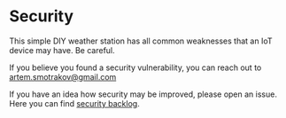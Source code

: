 # Security

This simple DIY weather station has all common weaknesses that an IoT device may have. Be careful.

If you believe you found a security vulnerability, you can reach out to artem.smotrakov@gmail.com

If you have an idea how security may be improved, please open an issue.
Here you can find [security backlog](https://github.com/artem-smotrakov/esp32-weather-google-sheets/issues?q=is%3Aissue+is%3Aopen+label%3Asecurity).
